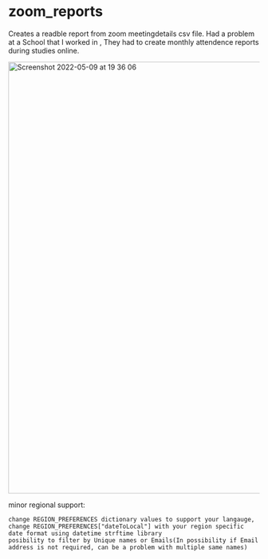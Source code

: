 # zoom_reports
Creates a readble report from zoom meetingdetails csv file.
Had a problem at a School that I worked in , They had to create monthly attendence reports during studies online.

<img width="865" alt="Screenshot 2022-05-09 at 19 36 06" src="https://user-images.githubusercontent.com/80170874/167456371-88dad3e6-7ce2-4307-a445-fcd97fe258f1.png">

minor regional support:

    change REGION_PREFERENCES dictionary values to support your langauge,
    change REGION_PREFERENCES["dateToLocal"] with your region specific date format using datetime strftime library
    posibility to filter by Unique names or Emails(In possibility if Email address is not required, can be a problem with multiple same names)
